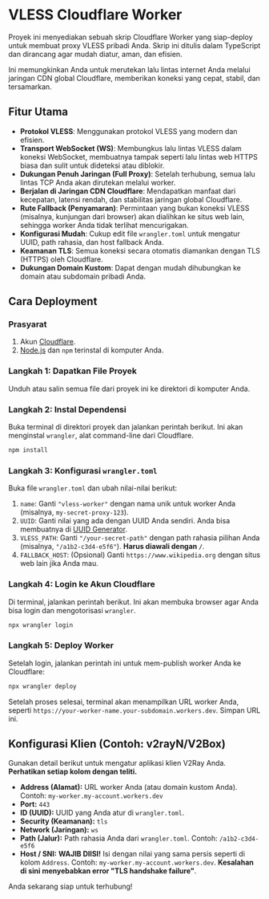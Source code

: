 # VLESS Cloudflare Worker

Proyek ini menyediakan sebuah skrip Cloudflare Worker yang siap-deploy untuk membuat proxy VLESS pribadi Anda. Skrip ini ditulis dalam TypeScript dan dirancang agar mudah diatur, aman, dan efisien.

Ini memungkinkan Anda untuk merutekan lalu lintas internet Anda melalui jaringan CDN global Cloudflare, memberikan koneksi yang cepat, stabil, dan tersamarkan.

## Fitur Utama

- **Protokol VLESS**: Menggunakan protokol VLESS yang modern dan efisien.
- **Transport WebSocket (WS)**: Membungkus lalu lintas VLESS dalam koneksi WebSocket, membuatnya tampak seperti lalu lintas web HTTPS biasa dan sulit untuk dideteksi atau diblokir.
- **Dukungan Penuh Jaringan (Full Proxy)**: Setelah terhubung, semua lalu lintas TCP Anda akan dirutekan melalui worker.
- **Berjalan di Jaringan CDN Cloudflare**: Mendapatkan manfaat dari kecepatan, latensi rendah, dan stabilitas jaringan global Cloudflare.
- **Rute Fallback (Penyamaran)**: Permintaan yang bukan koneksi VLESS (misalnya, kunjungan dari browser) akan dialihkan ke situs web lain, sehingga worker Anda tidak terlihat mencurigakan.
- **Konfigurasi Mudah**: Cukup edit file `wrangler.toml` untuk mengatur UUID, path rahasia, dan host fallback Anda.
- **Keamanan TLS**: Semua koneksi secara otomatis diamankan dengan TLS (HTTPS) oleh Cloudflare.
- **Dukungan Domain Kustom**: Dapat dengan mudah dihubungkan ke domain atau subdomain pribadi Anda.

## Cara Deployment

### Prasyarat

1.  Akun [Cloudflare](https://dash.cloudflare.com/sign-up).
2.  [Node.js](https://nodejs.org/en/) dan `npm` terinstal di komputer Anda.

### Langkah 1: Dapatkan File Proyek

Unduh atau salin semua file dari proyek ini ke direktori di komputer Anda.

### Langkah 2: Instal Dependensi

Buka terminal di direktori proyek dan jalankan perintah berikut. Ini akan menginstal `wrangler`, alat command-line dari Cloudflare.

```bash
npm install
```

### Langkah 3: Konfigurasi `wrangler.toml`

Buka file `wrangler.toml` dan ubah nilai-nilai berikut:

1.  `name`: Ganti `"vless-worker"` dengan nama unik untuk worker Anda (misalnya, `my-secret-proxy-123`).
2.  `UUID`: Ganti nilai yang ada dengan UUID Anda sendiri. Anda bisa membuatnya di [UUID Generator](https://www.uuidgenerator.net/).
3.  `VLESS_PATH`: Ganti `"/your-secret-path"` dengan path rahasia pilihan Anda (misalnya, `"/a1b2-c3d4-e5f6"`). **Harus diawali dengan `/`**.
4.  `FALLBACK_HOST`: (Opsional) Ganti `https://www.wikipedia.org` dengan situs web lain jika Anda mau.

### Langkah 4: Login ke Akun Cloudflare

Di terminal, jalankan perintah berikut. Ini akan membuka browser agar Anda bisa login dan mengotorisasi `wrangler`.

```bash
npx wrangler login
```

### Langkah 5: Deploy Worker

Setelah login, jalankan perintah ini untuk mem-publish worker Anda ke Cloudflare:

```bash
npx wrangler deploy
```

Setelah proses selesai, terminal akan menampilkan URL worker Anda, seperti `https://your-worker-name.your-subdomain.workers.dev`. Simpan URL ini.

## Konfigurasi Klien (Contoh: v2rayN/V2Box)

Gunakan detail berikut untuk mengatur aplikasi klien V2Ray Anda. **Perhatikan setiap kolom dengan teliti.**

-   **Address (Alamat):** URL worker Anda (atau domain kustom Anda). Contoh: `my-worker.my-account.workers.dev`
-   **Port:** `443`
-   **ID (UUID):** UUID yang Anda atur di `wrangler.toml`.
-   **Security (Keamanan):** `tls`
-   **Network (Jaringan):** `ws`
-   **Path (Jalur):** Path rahasia Anda dari `wrangler.toml`. Contoh: `/a1b2-c3d4-e5f6`
-   **Host / SNI:** **WAJIB DIISI!** Isi dengan nilai yang sama persis seperti di kolom `Address`. Contoh: `my-worker.my-account.workers.dev`. **Kesalahan di sini menyebabkan error "TLS handshake failure"**.

Anda sekarang siap untuk terhubung!